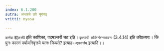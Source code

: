 ```yaml
---
index: 6.1.200
sutra: अन्तश्चे तवै युगपत्
vritti: nyasa

---
```

`कर्त्तवा` झ्र्`कर्त्तवै` इति काशिका, पदमञ्जरी चट इति। `कृत्यार्थे तवैकेन्केन्यतावनः` (3.4.14) इति तवैप्रत्ययः। किं पुनः कारणं पर्यायनिवृत्तये यत्नः क्रियते? इत्याह--`एकवर्जम्` इत्यादि।।